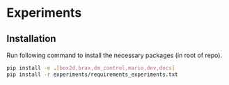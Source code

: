 # Experiments


## Installation
Run following command to install the necessary packages (in root of repo).
```bash
pip install -e .[box2d,brax,dm_control,mario,dev,docs]
pip install -r experiments/requirements_experiments.txt
```
